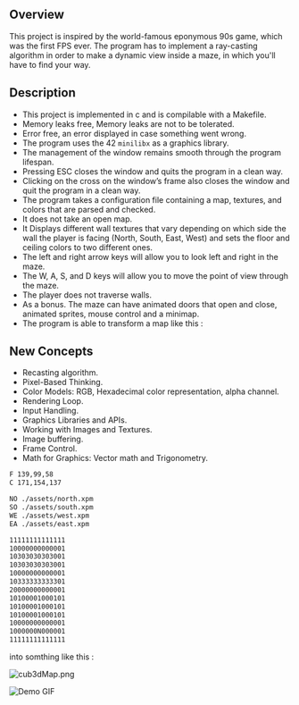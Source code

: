 ## Overview

This project is inspired by the world-famous eponymous 90s game, which was the first FPS ever. The program has to implement a ray-casting algorithm in order to make a dynamic view inside a maze, in which you'll have to find your way.

## Description

-   This project is implemented in c and is compilable with a Makefile.
-   Memory leaks free, Memory leaks are not to be tolerated.
-   Error free, an error displayed in case something went wrong.
-   The program uses the 42 `minilibx` as a graphics library.
-   The management of the window remains smooth through the program lifespan.
-   Pressing ESC closes the window and quits the program in a clean way.
-   Clicking on the cross on the window’s frame also closes the window and quit the program in a clean way.
-   The program takes a configuration file containing a map, textures, and colors that are parsed and checked.
-   It does not take an open map.
-   It Displays different wall textures that vary depending on which side the wall the player is facing (North, South, East, West) and sets the floor and ceiling colors to two different ones.
-   The left and right arrow keys will allow you to look left and right in the maze.
-   The W, A, S, and D keys will allow you to move the point of view through the maze.
-   The player does not traverse walls.
-   As a bonus. The maze can have animated doors that open and close, animated sprites, mouse control and a minimap.
-   The program is able to transform a map like this :

## New Concepts

-	Recasting algorithm.
-   Pixel-Based Thinking.
-   Color Models: RGB, Hexadecimal color representation, alpha channel.
-   Rendering Loop.
-   Input Handling.
-   Graphics Libraries and APIs.
-   Working with Images and Textures.
-   Image buffering.
-   Frame Control.
-   Math for Graphics: Vector math and Trigonometry.


```bash
F 139,99,58
C 171,154,137

NO ./assets/north.xpm
SO ./assets/south.xpm
WE ./assets/west.xpm
EA ./assets/east.xpm

11111111111111
10000000000001
10303030303001
10303030303001
10000000000001
10333333333301
20000000000001
10100001000101
10100001000101
10100001000101
10000000000001
1000000N000001
11111111111111
```

into somthing like this :

![cub3dMap.png](/img/cub3d.png)

![Demo GIF](gif.gif)
